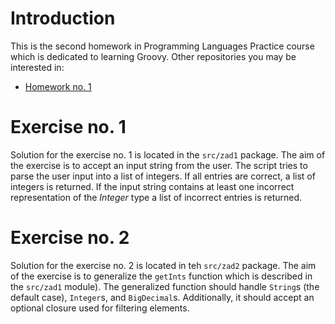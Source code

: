 # Introduction

This is the second homework in Programming Languages Practice course which is dedicated to learning Groovy. Other repositories
you may be interested in:
* [Homework no. 1](https://github.com/balkon16/PJP_HW1)

# Exercise no. 1

Solution for the exercise no. 1 is located in the `src/zad1` package. The aim of the exercise is to accept an input string
from the user. The script tries to parse the user input into a list of integers. If all entries are correct, a list of integers
is returned. If the input string contains at least one incorrect representation of the *Integer* type a list of incorrect entries 
is returned.

# Exercise no. 2
Solution for the exercise no. 2 is located in teh `src/zad2` package. The aim of the exercise is to generalize the `getInts`
function which is described in the `src/zad1` module). The generalized function should handle `String`s (the default case), `Integer`s, 
and `BigDecimal`s. Additionally, it should accept an optional closure used for filtering elements.